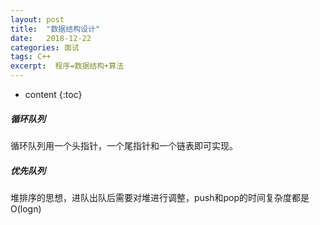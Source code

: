 ```yaml
---
layout: post
title:  "数据结构设计"
date:   2018-12-22 
categories: 面试
tags: C++
excerpt:  程序=数据结构+算法
---
```


* content
{:toc}

##### 循环队列
循环队列用一个头指针，一个尾指针和一个链表即可实现。

##### 优先队列
堆排序的思想，进队出队后需要对堆进行调整，push和pop的时间复杂度都是O(logn)